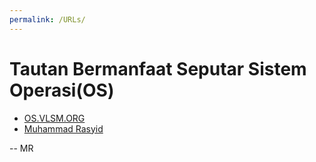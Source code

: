 ```yaml
---
permalink: /URLs/
---
```


# Tautan Bermanfaat Seputar Sistem Operasi(OS)

* [OS.VLSM.ORG](https://os.vlsm.org/)
* [Muhammad Rasyid](../)

-- MR
